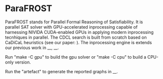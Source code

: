 # ParaFROST
ParaFROST stands for Parallel Formal Reasoning of Satisfiability. It is parallel SAT solver with GPU-accelerated inprocessing capable of harnessing NIVIDA CUDA-enabled GPUs in applying modern inprocessing tecnhiques in parallel. The CDCL search is built from scratch based on CaDiCaL heuristics (see our paper: ). The inprocessing engine is extends our previous work in __, __.

Run "make -C gpu" to build the gpu solver or "make -C cpu" to build a CPU-only version.

Run the "artefact" to generate the reported graphs in __.
